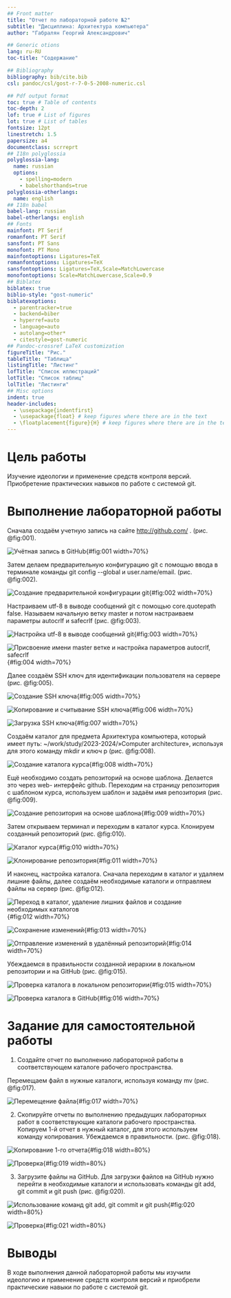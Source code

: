 ```yaml
---
## Front matter
title: "Отчет по лабораторной работе №2"
subtitle: "Дисциплина: Архитектура компьютера"
author: "Габралян Георгий Александрович"

## Generic otions
lang: ru-RU
toc-title: "Содержание"

## Bibliography
bibliography: bib/cite.bib
csl: pandoc/csl/gost-r-7-0-5-2008-numeric.csl

## Pdf output format
toc: true # Table of contents
toc-depth: 2
lof: true # List of figures
lot: true # List of tables
fontsize: 12pt
linestretch: 1.5
papersize: a4
documentclass: scrreprt
## I18n polyglossia
polyglossia-lang:
  name: russian
  options:
	- spelling=modern
	- babelshorthands=true
polyglossia-otherlangs:
  name: english
## I18n babel
babel-lang: russian
babel-otherlangs: english
## Fonts
mainfont: PT Serif
romanfont: PT Serif
sansfont: PT Sans
monofont: PT Mono
mainfontoptions: Ligatures=TeX
romanfontoptions: Ligatures=TeX
sansfontoptions: Ligatures=TeX,Scale=MatchLowercase
monofontoptions: Scale=MatchLowercase,Scale=0.9
## Biblatex
biblatex: true
biblio-style: "gost-numeric"
biblatexoptions:
  - parentracker=true
  - backend=biber
  - hyperref=auto
  - language=auto
  - autolang=other*
  - citestyle=gost-numeric
## Pandoc-crossref LaTeX customization
figureTitle: "Рис."
tableTitle: "Таблица"
listingTitle: "Листинг"
lofTitle: "Список иллюстраций"
lotTitle: "Список таблиц"
lolTitle: "Листинги"
## Misc options
indent: true
header-includes:
  - \usepackage{indentfirst}
  - \usepackage{float} # keep figures where there are in the text
  - \floatplacement{figure}{H} # keep figures where there are in the text
---
```


# Цель работы

Изучение идеологии и применение средств контроля версий. Приобретение
практических навыков по работе с системой git.


# Выполнение лабораторной работы


Сначала создаём учетную запись на сайте http://github.com/ . (рис. @fig:001).

![Учётная запись в GitHub](image/1.png){#fig:001 width=70%}

Затем делаем предварительную конфигурацию git с помощью ввода в терминале
команды git config --global и user.name/email. (рис. @fig:002).

![Создание предварительной конфигурации git](image/2.png){#fig:002 width=70%}

Настраиваем utf-8 в выводе сообщений git с помощью core.quotepath false.
Называем начальную ветку master и потом настраиваем параметры autocrlf и
safecrlf (рис. @fig:003).

![Настройка utf-8 в выводе сообщений git](image/3.png){#fig:003 width=70%}

![Присвоение имени master ветке и настройка параметров autocrlf, safecrlf](image/4.png){#fig:004 width=70%}

Далее создаём SSH ключ для идентификации пользователя на сервере (рис. @fig:005).

![Создание SSH ключа](image/5.png){#fig:005 width=70%}

![Копирование и считывание SSH ключа](image/6.png){#fig:006 width=70%}

![Загрузка SSH ключа](image/7.png){#fig:007 width=70%}

Создаём каталог для предмета Архитектура компьютера, который имеет путь:
~/work/study/2023-2024/»Computer architecture», используя для этого команду mkdir
и ключ p (рис. @fig:008).

![Создание каталога курса](image/8.png){#fig:008 width=70%}

Ещё необходимо создать репозиторий на основе шаблона. Делается это через web-
интерфейс github. Переходим на страницу репозитория с шаблоном курса,
используем шаблон и задаём имя репозитория (рис. @fig:009).

![Создание репозитория на основе шаблона](image/9.png){#fig:009 width=70%}

Затем открываем терминал и переходим в каталог курса. Клонируем созданный
репозиторий (рис. @fig:010).

![Каталог курса](image/10.png){#fig:010 width=70%}

![Клонирование репозитория](image/11.png){#fig:011 width=70%}

И наконец, настройка каталога.
Сначала переходим в каталог и удаляем лишние файлы, далее создаём необходимые
каталоги и отправляем файлы на сервер (рис. @fig:012).

![Переход в каталог, удаление лишних файлов и создание необходимых каталогов](image/12.png){#fig:012 width=70%}

![Сохранение изменений](image/13.png){#fig:013 width=70%}

![Отправление изменений в удалённый репозиторий](image/14.png){#fig:014 width=70%}

Убеждаемся в правильности созданной иерархии в локальном репозитории и на
GitHub (рис. @fig:015).

![Проверка каталога в локальном репозитории](image/15.png){#fig:015 width=70%}

![Проверка каталога в GitHub](image/16.png){#fig:016 width=70%}

# Задание для самостоятельной работы

1. Создайте отчет по выполнению лабораторной работы в
соответствующем каталоге рабочего пространства.

Перемещаем файл в нужные каталоги, используя команду mv (рис. @fig:017).

![Перемещение файла](image/17.png){#fig:017 width=70%}

2. Скопируйте отчеты по выполнению предыдущих лабораторных работ в
соответствующие каталоги рабочего пространства.
Копируем 1-й отчет в нужный каталог, для этого используем команду копирования.
Убеждаемся в правильности. (рис. @fig:018).

![Копирование 1-го отчета](image/18.png){#fig:018 width=80%}

![Проверка](image/19.png){#fig:019 width=80%}

3. Загрузите файлы на GitHub.
Для загрузки файлов на GitHub нужно перейти в необходимые каталоги и
использовать команды git add, git commit и git push (рис. @fig:020).

![Использование команд git add, git commit и git push](image/20.png){#fig:020 width=80%}

![Проверка](image/21.png){#fig:021 width=80%}

# Выводы

В ходе выполнения данной лабораторной работы мы изучили идеологию и
применение средств контроля версий и приобрели практические навыки по работе
с системой git.
